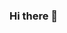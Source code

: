 ### Hi there 👋

<!--
**Amisha-Mohapatra/Amisha-Mohapatra** is a ✨ _special_ ✨ repository because its `README.md` (this file) appears on your GitHub profile.

Here are some ideas to get you started:

- 🔭 I’m currently a student.
- 🌱 I’m currently learning ersion control system.
- 👯 I’m looking to collaborate on Data structure and Algorithms.
- 🤔 I’m looking for help with git commands.
- 💬 Ask me about Anything.
- 📫 How to reach me: LinkedIn(https://www.linkedin.com/in/amisha-mohapatra-7033911b4/)
- 😄 Pronouns: She
- ⚡ Fun fact: I love chai..
-->
